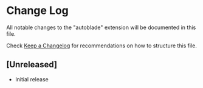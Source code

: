 # Change Log

All notable changes to the "autoblade" extension will be documented in this file.

Check [Keep a Changelog](http://keepachangelog.com/) for recommendations on how to structure this file.

## [Unreleased]

- Initial release